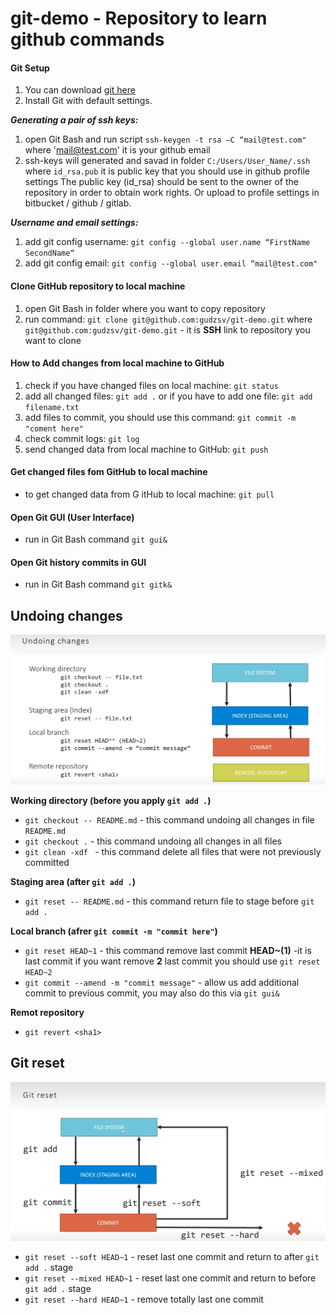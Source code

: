 # git-demo - Repository to learn github commands

#### Git Setup
1) You can download [git here](http://git-scm.com/downloads)
2) Install Git with default settings.

***Generating a pair of ssh keys:***
1) open Git Bash and run script `ssh-keygen -t rsa –C “mail@test.com"` where 'mail@test.com' it is your github email
2) ssh-keys will generated and savad in folder `C:/Users/User_Name/.ssh` where `id_rsa.pub` it is public key that you should use in github  profile settings
The public key (id_rsa) should be sent to the owner of the repository in order to obtain work rights. Or upload to profile settings in bitbucket / github / gitlab.

***Username and email settings:***
1) add git config username: `git config --global user.name “FirstName SecondName“`
2) add git config email: `git config --global user.email “mail@test.com"`

#### Clone GitHub repository to local machine
1) open Git Bash in folder where you want to copy repository
2) run command:  `git clone git@github.com:gudzsv/git-demo.git` where `git@github.com:gudzsv/git-demo.git` - it is **SSH** link to repository you want to clone
#### How to Add changes from local machine to GitHub
1) check if you have changed files on local machine:  `git status`
2) add all changed files: `git add .` or if you have to add one file: `git add filename.txt`
3) add files to commit, you should use this command: `git commit -m "coment here"`
4) check commit logs: `git log`
5) send changed data from local machine to GitHub: `git push`
#### Get changed files fom GitHub to local machine
- to get changed data from G 	itHub to local machine: `git pull`
#### Open Git GUI (User Interface)
- run in Git Bash command `git gui&`
#### Open Git history commits in GUI
- run in Git Bash command `git gitk&`
## Undoing changes
![Git undoing changes](image-1.png)

**Working directory (before you apply `git add .`)**
- `git checkout -- README.md` - this command undoing all changes in file `README.md`
-  `git checkout .` - this command undoing all changes in all files
-  `git clean -xdf ` - this command delete all files that were not previously committed

**Staging area (after `git add .`)**
- `git reset -- README.md` - this command return file to stage before `git add .`

**Local branch (afrer `git commit -m "commit here"`)**
- `git reset HEAD~1` - this command remove last commit **HEAD~(1)** -it is last commit if you want remove **2** last commit you should use `git reset HEAD~2`
- `git commit --amend -m "commit message"` - allow us add additional commit to previous commit, you may also do this via `git gui&`

**Remot repository**
- `git revert <sha1>`

## Git reset
![Git reset](image.png)

- `git reset --soft HEAD~1` - reset last one commit and return to after `git add .` stage
- `git reset --mixed HEAD~1` - reset last one commit and return to before `git add .` stage
- `git reset --hard HEAD~1` - remove totally last one commit
